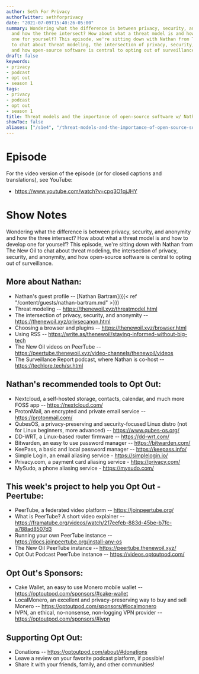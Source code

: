 ```yaml
---
author: Seth For Privacy
authorTwitter: sethforprivacy
date: "2021-07-09T15:40:26-05:00"
summary: Wondering what the difference is between privacy, security, and anonymity
  and how the three intersect? How about what a threat model is and how to develop
  one for yourself? This episode, we're sitting down with Nathan from The New Oil
  to chat about threat modeling, the intersection of privacy, security, and anonymity,
  and how open-source software is central to opting out of surveillance.
draft: false
keywords:
- privacy
- podcast
- opt out
- season 1
tags:
- privacy
- podcast
- opt out
- season 1
title: Threat models and the importance of open-source software w/ Nathan from TheNewOil
showToc: false
aliases: ["/s1e4", "/threat-models-and-the-importance-of-open-source-software-w-nathan-from-thenewoil"]
---
```


# Episode

<div id="buzzsprout-player-8835066"></div><script src="https://www.buzzsprout.com/1790481/8835066-threat-models-and-the-importance-of-open-source-software-w-nathan-from-thenewoil.js?container_id=buzzsprout-player-8835066&player=small" type="text/javascript" charset="utf-8"></script>

For the video version of the episode (or for closed captions and translations), see YouTube: 

- <https://www.youtube.com/watch?v=cpq3O1qjJHY>

# Show Notes

Wondering what the difference is between privacy, security, and anonymity and how the three intersect? How about what a threat model is and how to develop one for yourself? This episode, we're sitting down with Nathan from The New Oil to chat about threat modeling, the intersection of privacy, security, and anonymity, and how open-source software is central to opting out of surveillance.

## More about Nathan:

- Nathan's guest profile -- [Nathan Bartram]({{< ref "/content/guests/nathan-bartram.md" >}})
- Threat modeling -- https://thenewoil.xyz/threatmodel.html
- The intersection of privacy, security, and anonymity -- https://thenewoil.xyz/privsecanon.html
- Choosing a browser and plugins -- https://thenewoil.xyz/browser.html
- Using RSS -- https://write.as/thenewoil/staying-informed-without-big-tech
- The New Oil videos on PeerTube -- https://peertube.thenewoil.xyz/video-channels/thenewoil/videos
- The Surveillance Report podcast, where Nathan is co-host -- https://techlore.tech/sr.html

## Nathan's recommended tools to Opt Out:

- Nextcloud, a self-hosted storage, contacts, calendar, and much more FOSS app -- https://nextcloud.com/
- ProtonMail, an encrypted and private email service -- https://protonmail.com/
- QubesOS, a privacy-preserving and security-focused Linux distro (not for Linux beginners, more advanced) -- https://www.qubes-os.org/
- DD-WRT, a Linux-based router firmware -- https://dd-wrt.com/
- Bitwarden, an easy to use password manager -- https://bitwarden.com/
- KeePass, a basic and local password manager -- https://keepass.info/
- Simple Login, an email aliasing service - https://simplelogin.io/
- Privacy.com, a payment card aliasing service - https://privacy.com/
- MySudo, a phone aliasing service - https://mysudo.com/

## This week's project to help you Opt Out - Peertube:

- PeerTube, a federated video platform -- https://joinpeertube.org/
- What is PeerTube? A short video explainer -- https://framatube.org/videos/watch/217eefeb-883d-45be-b7fc-a788ad8507d3
- Running your own PeerTube instance -- https://docs.joinpeertube.org/install-any-os
- The New Oil PeerTube instance -- https://peertube.thenewoil.xyz/
- Opt Out Podcast PeerTube instance -- https://videos.optoutpod.com/

## Opt Out's Sponsors:

- Cake Wallet, an easy to use Monero mobile wallet -- https://optoutpod.com/sponsors/#cake-wallet
- LocalMonero, an excellent and privacy-preserving way to buy and sell Monero -- https://optoutpod.com/sponsors/#localmonero
- IVPN, an ethical, no-nonsense, non-logging VPN provider -- https://optoutpod.com/sponsors/#ivpn

## Supporting Opt Out:

- Donations -- https://optoutpod.com/about/#donations
- Leave a review on your favorite podcast platform, if possible!
- Share it with your friends, family, and other communities!
